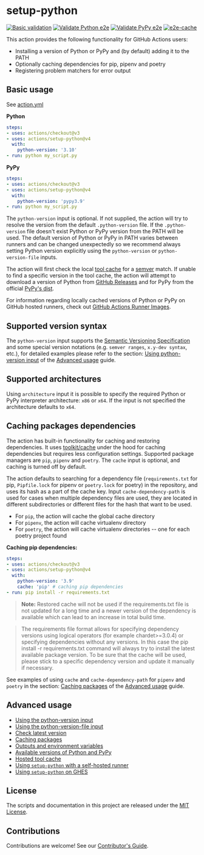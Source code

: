 # setup-python

[![Basic validation](https://github.com/actions/setup-python/actions/workflows/basic-validation.yml/badge.svg?branch=main)](https://github.com/actions/setup-python/actions/workflows/basic-validation.yml)
[![Validate Python e2e](https://github.com/actions/setup-python/actions/workflows/test-python.yml/badge.svg?branch=main)](https://github.com/actions/setup-python/actions/workflows/test-python.yml)
[![Validate PyPy e2e](https://github.com/actions/setup-python/actions/workflows/test-pypy.yml/badge.svg?branch=main)](https://github.com/actions/setup-python/actions/workflows/test-pypy.yml)
[![e2e-cache](https://github.com/actions/setup-python/actions/workflows/e2e-cache.yml/badge.svg?branch=main)](https://github.com/actions/setup-python/actions/workflows/e2e-cache.yml)

This action provides the following functionality for GitHub Actions users:

- Installing a version of Python or PyPy and (by default) adding it to the PATH
- Optionally caching dependencies for pip, pipenv and poetry
- Registering problem matchers for error output

## Basic usage

See [action.yml](action.yml)

**Python**
```yaml
steps:
- uses: actions/checkout@v3
- uses: actions/setup-python@v4
  with:
    python-version: '3.10' 
- run: python my_script.py
```

**PyPy**
```yaml
steps:
- uses: actions/checkout@v3
- uses: actions/setup-python@v4 
  with:
    python-version: 'pypy3.9' 
- run: python my_script.py
```
The `python-version` input is optional. If not supplied, the action will try to resolve the version from the default `.python-version` file. If the `.python-version` file doesn't exist Python or PyPy version from the PATH will be used. The default version of Python or PyPy in PATH varies between runners and can be changed unexpectedly so we recommend always setting Python version explicitly using the `python-version` or `python-version-file` inputs.

The action will first check the local [tool cache](docs/advanced-usage.md#hosted-tool-cache) for a [semver](https://github.com/npm/node-semver#versions) match. If unable to find a specific version in the tool cache, the action will attempt to download a version of Python from [GitHub Releases](https://github.com/actions/python-versions/releases) and for PyPy from the official [PyPy's dist](https://downloads.python.org/pypy/).

For information regarding locally cached versions of Python or PyPy on GitHub hosted runners, check out [GitHub Actions Runner Images](https://github.com/actions/runner-images).

## Supported version syntax

The `python-version` input supports the [Semantic Versioning Specification](https://semver.org/) and some special version notations (e.g. `semver ranges`, `x.y-dev syntax`, etc.), for detailed examples please refer to the section: [Using python-version input](docs/advanced-usage.md#using-the-python-version-input) of the [Advanced usage](docs/advanced-usage.md) guide.

## Supported architectures

Using `architecture` input it is possible to specify the required Python or PyPy interpreter architecture: `x86` or `x64`. If the input is not specified the architecture defaults to `x64`.

## Caching packages dependencies

The action has built-in functionality for caching and restoring dependencies. It uses [toolkit/cache](https://github.com/actions/toolkit/tree/main/packages/cache) under the hood for caching dependencies but requires less configuration settings. Supported package managers are `pip`, `pipenv` and `poetry`. The `cache` input is optional, and caching is turned off by default.

The action defaults to searching for a dependency file (`requirements.txt` for pip, `Pipfile.lock` for pipenv or `poetry.lock` for poetry) in the repository, and uses its hash as a part of the cache key. Input `cache-dependency-path` is used for cases when multiple dependency files are used, they are located in different subdirectories or different files for the hash that want to be used.

 - For `pip`, the action will cache the global cache directory
 - For `pipenv`, the action will cache virtualenv directory
 - For `poetry`, the action will cache virtualenv directories -- one for each poetry project found

**Caching pip dependencies:**

```yaml
steps:
- uses: actions/checkout@v3
- uses: actions/setup-python@v4
  with:
    python-version: '3.9'
    cache: 'pip' # caching pip dependencies
- run: pip install -r requirements.txt
```
>**Note:** Restored cache will not be used if the requirements.txt file is not updated for a long time and a newer version of the dependency is available which can lead to an increase in total build time.

>The requirements file format allows for specifying dependency versions using logical operators (for example chardet>=3.0.4) or specifying dependencies without any versions. In this case the pip install -r requirements.txt command will always try to install the latest available package version. To be sure that the cache will be used, please stick to a specific dependency version and update it manually if necessary.

See examples of using `cache` and `cache-dependency-path` for `pipenv` and `poetry` in the section: [Caching packages](docs/advanced-usage.md#caching-packages) of the [Advanced usage](docs/advanced-usage.md) guide.

## Advanced usage

- [Using the python-version input](docs/advanced-usage.md#using-the-python-version-input)
- [Using the python-version-file input](docs/advanced-usage.md#using-the-python-version-file-input)
- [Check latest version](docs/advanced-usage.md#check-latest-version)
- [Caching packages](docs/advanced-usage.md#caching-packages)
- [Outputs and environment variables](docs/advanced-usage.md#outputs-and-environment-variables)
- [Available versions of Python and PyPy](docs/advanced-usage.md#available-versions-of-python-and-pypy)
- [Hosted tool cache](docs/advanced-usage.md#hosted-tool-cache) 
- [Using `setup-python` with a self-hosted runner](docs/advanced-usage.md#using-setup-python-with-a-self-hosted-runner)
- [Using `setup-python` on GHES](docs/advanced-usage.md#using-setup-python-on-ghes)

## License

The scripts and documentation in this project are released under the [MIT License](LICENSE).

## Contributions

Contributions are welcome! See our [Contributor's Guide](docs/contributors.md).

